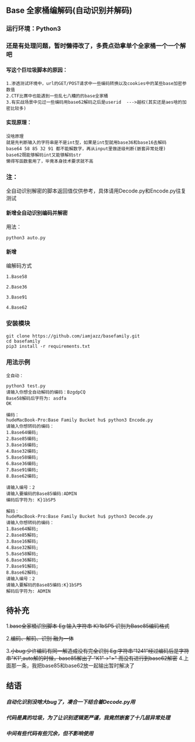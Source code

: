 ## Base 全家桶编解码(自动识别并解码)
### 运行环境：Python3
### 还是有处理问题，暂时懒得改了，多费点劲拿单个全家桶一个一个解吧
#### 写这个巨垃圾脚本的原因：
```
1.渗透测试环境中，url的GET/POST请求中一些编码转换以及cookies中的某些base加密参数值
2.CTF比赛中也能遇到一些乱七八糟的的base全家桶
3.有实战场景中见过一些编码用base62解码之后是userid  --->越权(其实还是aes啥的加密比较多)
```
#### 实现原理：
```
没啥原理
就是先判断输入的字符串是不是int型，如果是int型就用base36和base16去解码
base64 58 85 32 91 都不能解数字，再从input里做逐级判断(嵌套异常处理)
base62既能够解码int又能够解码str
懒得写函数套用了，毕竟本身技术要求就不高
```
### 注：
全自动识别解密的脚本返回值仅供参考，具体请用Decode.py和Encode.py往复测试

#### 新增全自动识别编码并解密
用法：
```
python3 auto.py
```
#### 新增
编解码方式

    1.Base58
    
    2.Base36
    
    3.Base91
    
    4.Base62

### 安装模块
```
git clone https://github.com/iamjazz/basefamily.git
cd basefamily
pip3 install -r requirements.txt
```


### 用法示例
```
全自动：

python3 test.py
请输入你想全自动解码的编码：BzgdpCQ
Base58解码后字符为: asdfa
OK

编码：
hudeMacBook-Pro:Base Family Bucket hu$ python3 Encode.py 
请输入你想转码的编码：
1.Base64编码;
2.Base85编码;
3.Base16编码;
4.Base32编码;
5.Base58编码;
6.Base36编码;
7.Base91编码;
8.Base62编码;

请输入编号：2
请输入要编码的Base85编码:ADMIN
编码后字符为: K}1bSP5

解码：
hudeMacBook-Pro:Base Family Bucket hu$ python3 Decode.py 
请输入你想转码的编码：
1.Base64解码;
2.Base85解码;
3.Base16解码;
4.Base32解码;
5.Base58解码;
6.Base36解码;
7.Base91解码;
8.Base62解码;
请输入编号：2
请输入要解码的Base85编码:K}1bSP5
解码后字符为: ADMIN
```
## 待补充

1.~~base全家桶识别脚本  Eg:输入字符串 K}1bSP5 识别为Base85编码格式~~

2.~~编码、解码、识别 融为一体~~

3.~~小bug:少许编码有同一解造成没有完全识别 Eg:字符串“1241”经过编码后是字符串"K1",auto解的时候，base85解出了 "K1"->">" 而没有进行到base62解密~~
4.上面那一条，我把base85和base62放一起输出暂时解决了
## 结语
##### 自动化识别没啥大bug了，凑合一下结合着Decode.py用

##### 代码是真的垃圾，为了让识别逻辑更严谨，我竟然嵌套了十几层异常处理

##### 中间有些代码有些冗余，但不影响使用
